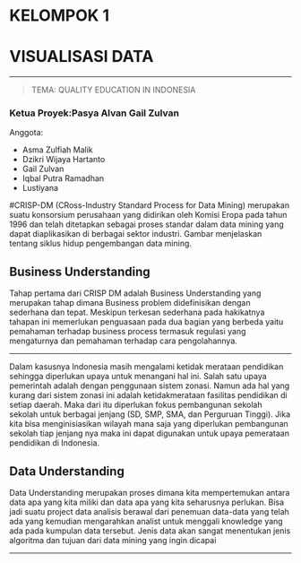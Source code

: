 # KELOMPOK 1
# VISUALISASI DATA


---

> TEMA: QUALITY EDUCATION IN INDONESIA




### Ketua Proyek:Pasya Alvan Gail Zulvan

Anggota:<br>
* Asma Zulfiah Malik
* Dzikri Wijaya Hartanto
* Gail Zulvan
* Iqbal Putra Ramadhan
* Lustiyana



#CRISP-DM
(CRoss-Industry Standard Process for Data Mining) merupakan suatu konsorsium perusahaan yang didirikan oleh Komisi Eropa pada tahun 1996 dan telah ditetapkan sebagai proses standar dalam data mining yang dapat diaplikasikan di berbagai sektor industri. Gambar menjelaskan tentang siklus hidup pengembangan data mining.


## Business Understanding
Tahap pertama dari CRISP DM adalah Business Understanding yang merupakan tahap dimana Business problem didefinisikan dengan sederhana dan tepat. Meskipun terkesan sederhana pada hakikatnya tahapan ini memerlukan penguasaan pada dua bagian yang berbeda yaitu pemahaman terhadap business process termasuk regulasi yang mengaturnya dan pemahaman terhadap cara pengolahannya.


---


Dalam kasusnya Indonesia masih mengalami ketidak merataan pendidikan sehingga diperlukan upaya untuk menangani hal ini. Salah satu upaya pemerintah adalah dengan penggunaan sistem zonasi. Namun ada hal yang kurang dari sistem zonasi ini adalah ketidakmerataan fasilitas pendidikan di setiap daerah. Maka dari itu diperlukan fokus pembangunan sekolah sekolah untuk berbagai jenjang (SD, SMP, SMA, dan Perguruan Tinggi). Jika kita bisa menginisiasikan wilayah mana saja yang diperlukan pembangunan sekolah tiap jenjang nya maka ini dapat digunakan untuk upaya pemerataan pendidikan di Indonesia.


## Data Understanding
Data Understanding merupakan proses dimana kita mempertemukan antara data apa yang kita miliki dan data apa yang kita seharusnya perlukan. Bisa jadi suatu project data analisis berawal dari penemuan data-data yang telah ada yang kemudian mengarahkan analist untuk menggali knowledge yang ada pada kumpulan data tersebut. Jenis data akan sangat menentukan jenis algoritma dan tujuan dari data mining yang ingin dicapai



---



